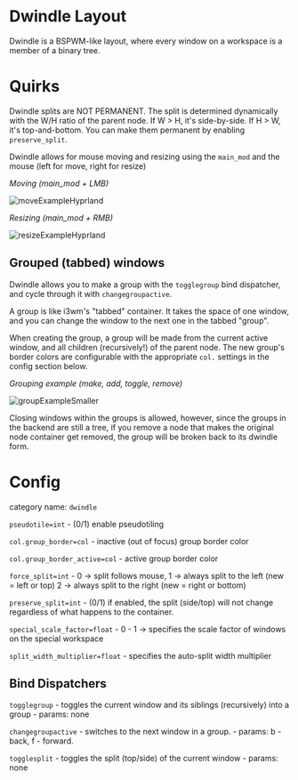 # Dwindle Layout

Dwindle is a BSPWM-like layout, where every window on a workspace is a member of a binary tree.

# Quirks

Dwindle splits are NOT PERMANENT. The split is determined dynamically with the W/H ratio of the parent node. If W > H, it's side-by-side. If H > W, it's top-and-bottom. You can make them permanent by enabling `preserve_split`.

Dwindle allows for mouse moving and resizing using the `main_mod` and the mouse (left for move, right for resize)

_Moving (main_mod + LMB)_

![moveExampleHyprland](https://user-images.githubusercontent.com/43317083/162996595-c2b41ab1-0f3b-4680-99df-34d6dbad87f4.gif)

_Resizing (main_mod + RMB)_

![resizeExampleHyprland](https://user-images.githubusercontent.com/43317083/162996612-6341199a-eeee-4de0-85ee-f6a42c426c3f.gif)

## Grouped (tabbed) windows

Dwindle allows you to make a group with the `togglegroup` bind dispatcher, and cycle through it with `changegroupactive`.

A group is like i3wm's "tabbed" container. It takes the space of one window, and you can change the window to the next one in the tabbed "group".

When creating the group, a group will be made from the current active window, and all children (recursively!) of the parent node. The new group's border colors are configurable with the appropriate `col.` settings in the config section below.

_Grouping example (make, add, toggle, remove)_

![groupExampleSmaller](https://user-images.githubusercontent.com/43317083/163003581-69d7a5d0-5757-4183-83f1-256cdc99c96a.gif)


Closing windows within the groups is allowed, however, since the groups in the backend are still a tree, if you remove a node that makes the original node container get removed, the group will be broken back to its dwindle form.


# Config

category name: `dwindle`

`pseudotile=int` - (0/1) enable pseudotiling

`col.group_border=col` - inactive (out of focus) group border color

`col.group_border_active=col` - active group border color

`force_split=int` - 0 -> split follows mouse, 1 -> always split to the left (new = left or top) 2 -> always split to the right (new = right or bottom)

`preserve_split=int` - (0/1) if enabled, the split (side/top) will not change regardless of what happens to the container.

`special_scale_factor=float` - 0 - 1 -> specifies the scale factor of windows on the special workspace

`split_width_multiplier=float` - specifies the auto-split width multiplier

## Bind Dispatchers
`togglegroup` - toggles the current window and its siblings (recursively) into a group - params: none

`changegroupactive` - switches to the next window in a group. - params: b - back, f - forward.

`togglesplit` - toggles the split (top/side) of the current window - params: none